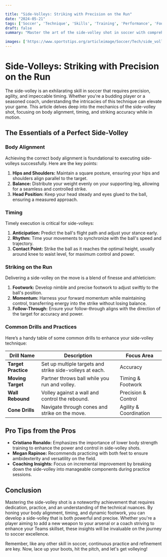 ```yaml
---

title: "Side-Volleys: Striking with Precision on the Run"
date: "2024-05-21"
tags: ['Soccer', 'Technique', 'Skills', 'Training', 'Performance', 'Footwork', 'Body Alignment', 'Timing', 'Coaching']
draft: false
summary: "Master the art of the side-volley shot in soccer with comprehensive insights into body alignment, timing, and footwork for executing this dynamic skill on the run."

images: ['https://www.sportstips.org/articleimage/Soccer/Tech/side_volleys_striking_with_precision_on_the_run.webp']
---
```


# Side-Volleys: Striking with Precision on the Run

The side-volley is an exhilarating skill in soccer that requires precision, agility, and impeccable timing. Whether you're a budding player or a seasoned coach, understanding the intricacies of this technique can elevate your game. This article delves deep into the mechanics of the side-volley shot, focusing on body alignment, timing, and striking accuracy while in motion.

## The Essentials of a Perfect Side-Volley

### Body Alignment

Achieving the correct body alignment is foundational to executing side-volleys successfully. Here are the key points:

1. **Hips and Shoulders:** Maintain a square posture, ensuring your hips and shoulders align parallel to the target.
2. **Balance:** Distribute your weight evenly on your supporting leg, allowing for a seamless and controlled strike.
3. **Head Position:** Keep your head steady and eyes glued to the ball, ensuring a measured approach.

### Timing

Timely execution is critical for side-volleys:

1. **Anticipation:** Predict the ball's flight path and adjust your stance early.
2. **Rhythm:** Time your movements to synchronize with the ball's speed and trajectory.
3. **Contact Point:** Strike the ball as it reaches the optimal height, usually around knee to waist level, for maximum control and power.

### Striking on the Run

Delivering a side-volley on the move is a blend of finesse and athleticism:

1. **Footwork:** Develop nimble and precise footwork to adjust swiftly to the ball's position.
2. **Momentum:** Harness your forward momentum while maintaining control, transferring energy into the strike without losing balance.
3. **Follow-Through:** Ensure your follow-through aligns with the direction of the target for accuracy and power.

### Common Drills and Practices

Here’s a handy table of some common drills to enhance your side-volley technique:

| Drill Name            | Description                                               | Focus Area          |
| --------------------- | --------------------------------------------------------- | ------------------- |
| **Target Practice**   | Set up multiple targets and strike side-volleys at each.  | Accuracy            |
| **Moving Target**     | Partner throws ball while you run and volley.             | Timing & Footwork   |
| **Wall Rebound**      | Volley against a wall and control the rebound.            | Precision & Control |
| **Cone Drills**       | Navigate through cones and strike on the move.            | Agility & Coordination |

## Pro Tips from the Pros

- **Cristiano Ronaldo:** Emphasizes the importance of lower body strength training to enhance the power and control in side-volley shots.
- **Megan Rapinoe:** Recommends practicing with both feet to ensure ambidexterity and versatility on the field.
- **Coaching Insights:** Focus on incremental improvement by breaking down the side-volley into manageable components during practice sessions.

## Conclusion

Mastering the side-volley shot is a noteworthy achievement that requires dedication, practice, and an understanding of the technical nuances. By honing your body alignment, timing, and dynamic footwork, you can develop a side-volley that is both powerful and precise. Whether you're a player aiming to add a new weapon to your arsenal or a coach striving to enhance your Teams skillset, these insights will be invaluable on the journey to soccer excellence.

Remember, like any other skill in soccer, continuous practice and refinement are key. Now, lace up your boots, hit the pitch, and let's get volleying!

```